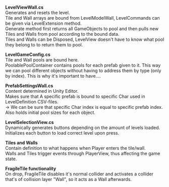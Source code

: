 **LevelViewWall.cs** <br/>
Generates and resets the level. <br/>
Tile and Wall arrays are bound from LevelModelWall, LevelCommands can be given via LevelExtension method.<br/>
Generate method first returns all GameObjects to pool and then pulls new Tiles and Walls from pool according to the bound data.<br/>
Tiles and Walls can be Disposed, LevelView doesn't have to know what pool they belong to to return them to pool.<br/>

**LevelGameConfig.cs** <br/>
Tile and Wall pools are bound here. <br/>
PoolablePoolContainer contains pools for each prefab given to it. This way we can pool different objects without having to address them by type (only by index). This is why it's important to have....<br/>

**PrefabSettingsWall.cs**<br/>
Content determined in Unity Editor.<br/>
Makes sure that A specific prefab is bound to specific Char used in LevelDefinition CSV-files.<br/>
-> We can be sure that specific Char index is equal to specific prefab index.<br/>
Also holds initial pool sizes for each object.<br/>


**LevelSelectionView.cs**<br/>
Dynamically generates buttons depending on the amount of levels loaded.<br/>
Initializes each button to load correct level upon press.<br/>



**Tiles and Walls**<br/>
Contain definition to what happens when Player enters the tile/wall.<br/>
Walls and Tiles trigger events through PlayerView, thus affecting the game state.<br/>


**FragileTile functionality**<br/>
On drop, FragileTile disables it's normal collider and activates a collider that's of collision layer "Wall", so it acts as a Wall afterwards.<br/>
